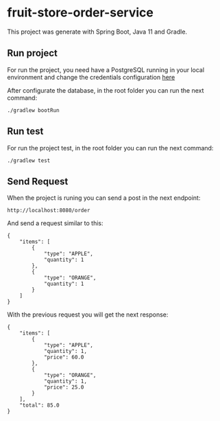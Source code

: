# fruit-store-order-service

This project was generate with Spring Boot, Java 11 and Gradle.

## Run project

For run the project, you need have a PostgreSQL running in your local environment and change the credentials configuration [here](https://github.com/mariomurillo//fruit-store-order-serviceblob/master/src/main/resources/.applicationyml#L9)

After configurate the database, in the root folder you can run the next command:

`./gradlew bootRun`

## Run test

For run the project test, in the root  folder you can run the next command:

`./gradlew test`

## Send Request

When the project is runing you can send a post in the next endpoint:

`http://localhost:8080/order`

And send a request similar to this:

```
{
    "items": [
        {
            "type": "APPLE",
            "quantity": 1 
        },
        {
            "type": "ORANGE",
            "quantity": 1
        }
    ]
}
```

With the previous request you will get the next response:

```
{
    "items": [
        {
            "type": "APPLE",
            "quantity": 1,
            "price": 60.0
        },
        {
            "type": "ORANGE",
            "quantity": 1,
            "price": 25.0
        }
    ],
    "total": 85.0
}
```
